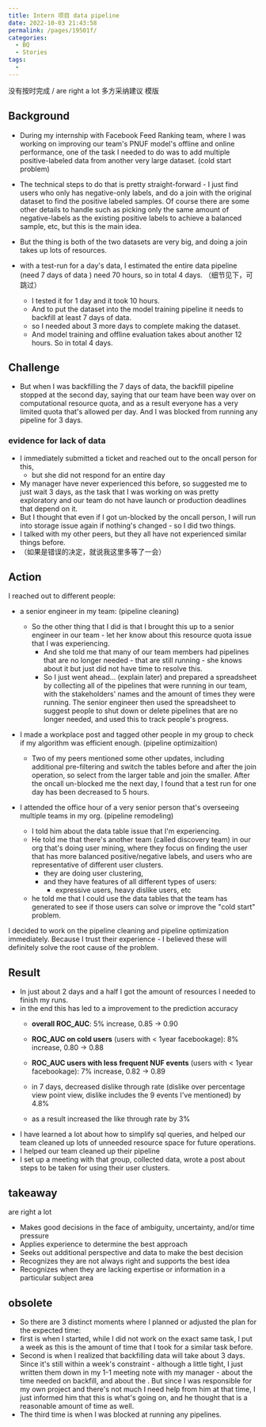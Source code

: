 ```yaml
---
title: Intern 项目 data pipeline
date: 2022-10-03 21:43:58
permalink: /pages/19501f/
categories:
  - BQ
  - Stories
tags:
  - 
---
```



没有按时完成 / are right a lot 多方采纳建议 模版
  
## Background
- During my internship with Facebook Feed Ranking team, where I was working on improving our team's PNUF model's offline and online performance, one of the task I needed to do was to add multiple positive-labeled data from another very large dataset. (cold start problem)
- The technical steps to do that is pretty straight-forward - I just find users who only has negative-only labels, and do a join with the original dataset to find the positive labeled samples. Of course there are some other details to handle such as picking only the same amount of negative-labels as the existing positive labels to achieve a balanced sample, etc, but this is the main idea.
- But the thing is both of the two datasets are very big, and doing a join takes up lots of resources.

- with a test-run for a day's data, I estimated the entire data pipeline (need 7 days of data ) need 70 hours, so in total  4 days.  （细节见下，可跳过）
	- I tested it for 1 day and it took 10 hours.
	- And to put the dataset into the model training pipeline it needs to backfill at least 7 days of data.
	- so I needed about 3 more days to complete making the dataset.
	- And model training and offline evaluation takes about another 12 hours. So in total 4 days.


## Challenge

- But when I was backfilling the 7 days of data, the backfill pipeline stopped at the second day, saying that our team have been way over on computational resource quota, and as a result everyone has a very limited quota that's allowed per day. And I was blocked from running any pipeline for 3 days.


### evidence for lack of data
- I immediately submitted a ticket and reached out to the oncall person for this,
	- but she did not respond for an entire day
- My manager have never experienced this before, so suggested me to just wait 3 days, as the task that I was working on was pretty exploratory and our team do not have launch or production deadlines that depend on it.
- But I thought that even if I got un-blocked by the oncall person, I will run into storage issue again if nothing's changed - so I did two things.
- I talked with my other peers, but they all have not experienced similar things before. 
- （如果是错误的决定，就说我这里多等了一会）

## Action 
I reached out to different people:
- a senior engineer in my team: (pipeline cleaning)
	- So the other thing that I did is that I brought this up to a senior engineer in our team - let her know about this resource quota issue that I was experiencing. 
		- And she told me that many of our team members had pipelines that are no longer needed - that are still running - she knows about it but just did not have time to resolve this. 
		- So I just went ahead... (explain later) and prepared a spreadsheet by collecting all of the pipelines that were running in our team, with the stakeholders' names and the amount of times they were running. The senior engineer then used the spreadsheet to suggest people to shut down or delete pipelines that are no longer needed, and used this to track people's progress.

- I made a workplace post and tagged other people in my group to check  if my algorithm was efficient enough. (pipeline optimizaition)
	- Two of my peers mentioned some other updates, including additional pre-filtering and switch the tables before and after the join operation, so select from the larger table and join the smaller. After the oncall un-blocked me the next day, I found that a test run for one day has been decreased to 5 hours.

- I attended the office hour of a very senior person that's overseeing multiple teams in my org.  (pipeline remodeling)
	- I told him about the data table issue that I'm experiencing.
	- He told me that there's another team (called discovery team) in our org that's doing user mining, where they focus on finding the user that has more balanced positive/negative labels, and users who are representative of different user clusters. 
		- they are doing user clustering, 
		- and they have features of all different types of users:
			- expressive users, heavy dislike users, etc
	- he told me that I could use the data tables that the team has generated to see if those users can solve or improve the "cold start" problem.

I decided to work on the pipeline cleaning and pipeline optimization immediately. Because I trust their experience - I believed these will definitely solve the root cause of the problem. 

## Result

- In just about 2 days and a half I got the amount of resources I needed to finish my runs. 
- in the end this has led to a improvement to the prediction accuracy
	- **overall ROC_AUC**: 5% increase, 0.85 -> 0.90
	- **ROC_AUC on cold users** (users with < 1year facebookage): 8% increase, 0.80 -> 0.88
	- **ROC_AUC users with less frequent NUF events** (users with < 1year facebookage): 7% increase, 0.82 -> 0.89
	
	- in 7 days, decreased dislike through rate (dislike over percentage view point view, dislike includes the 9 events I've mentioned) by 4.8%
	
	- as a result increased the like through rate by 3%
- I have learned a lot about how to simplify sql queries, and helped our team cleaned up lots of unneeded resource space for future operations.
- I helped our team cleaned up their pipeline
- I set up a meeting with that group, collected data, wrote a post about steps to be taken for using their user clusters. 


## takeaway
are right a lot
-   Makes good decisions in the face of ambiguity, uncertainty, and/or time pressure
-   Applies experience to determine the best approach
-   Seeks out additional perspective and data to make the best decision
-   Recognizes they are not always right and supports the best idea
-   Recognizes when they are lacking expertise or information in a particular subject area





## obsolete

- So there are 3 distinct moments where I planned or adjusted the plan for the expected time:
- first is when I started, while I did not work on the exact same task, I put a week as this is the amount of time that I took for a similar task before.
- Second is when I realized that backfilling data will take about 3 days. Since it's still within a week's constraint - although a little tight, I just written them down in my 1-1 meeting note with my manager - about the time needed on backfill, and about the . But since I was responsible for my own project and there's not much I need help from him at that time, I just informed him that this is what's going on, and he thought that is a reasonable amount of time as well.
- The third time is when I was blocked at running any pipelines.
